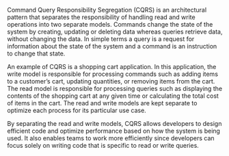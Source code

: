 

Command Query Responsibility Segregation (CQRS) is an architectural pattern that separates the responsibility of handling read and write operations into two separate models. Commands change the state of the system by creating, updating or deleting data whereas queries retrieve data, without changing the data. In simple terms a query is a request for information about the state of the system and a command is an instruction to change that state.

An example of CQRS is a shopping cart application. In this application, the write model is responsible for processing commands such as adding items to a customer’s cart, updating quantities, or removing items from the cart. The read model is responsible for processing queries such as displaying the contents of the shopping cart at any given time or calculating the total cost of items in the cart. The read and write models are kept separate to optimize each process for its particular use case.

By separating the read and write models, CQRS allows developers to design efficient code and optimize performance based on how the system is being used. It also enables teams to work more efficiently since developers can focus solely on writing code that is specific to read or write queries.